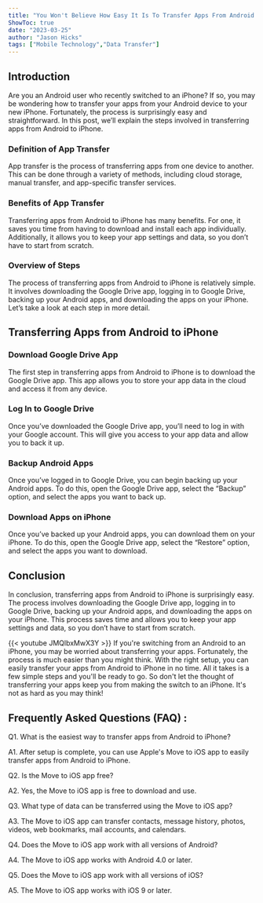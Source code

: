 ```yaml
---
title: "You Won't Believe How Easy It Is To Transfer Apps From Android To iPhone After Setup Is Done!"
ShowToc: true 
date: "2023-03-25"
author: "Jason Hicks" 
tags: ["Mobile Technology","Data Transfer"]
---
```

## Introduction

Are you an Android user who recently switched to an iPhone? If so, you may be wondering how to transfer your apps from your Android device to your new iPhone. Fortunately, the process is surprisingly easy and straightforward. In this post, we’ll explain the steps involved in transferring apps from Android to iPhone.

### Definition of App Transfer

App transfer is the process of transferring apps from one device to another. This can be done through a variety of methods, including cloud storage, manual transfer, and app-specific transfer services.

### Benefits of App Transfer

Transferring apps from Android to iPhone has many benefits. For one, it saves you time from having to download and install each app individually. Additionally, it allows you to keep your app settings and data, so you don’t have to start from scratch.

### Overview of Steps

The process of transferring apps from Android to iPhone is relatively simple. It involves downloading the Google Drive app, logging in to Google Drive, backing up your Android apps, and downloading the apps on your iPhone. Let’s take a look at each step in more detail.

## Transferring Apps from Android to iPhone

### Download Google Drive App

The first step in transferring apps from Android to iPhone is to download the Google Drive app. This app allows you to store your app data in the cloud and access it from any device.

### Log In to Google Drive

Once you’ve downloaded the Google Drive app, you’ll need to log in with your Google account. This will give you access to your app data and allow you to back it up.

### Backup Android Apps

Once you’ve logged in to Google Drive, you can begin backing up your Android apps. To do this, open the Google Drive app, select the “Backup” option, and select the apps you want to back up.

### Download Apps on iPhone

Once you’ve backed up your Android apps, you can download them on your iPhone. To do this, open the Google Drive app, select the “Restore” option, and select the apps you want to download.

## Conclusion

In conclusion, transferring apps from Android to iPhone is surprisingly easy. The process involves downloading the Google Drive app, logging in to Google Drive, backing up your Android apps, and downloading the apps on your iPhone. This process saves time and allows you to keep your app settings and data, so you don’t have to start from scratch.

{{< youtube JMQlbxMwX3Y >}} 
If you're switching from an Android to an iPhone, you may be worried about transferring your apps. Fortunately, the process is much easier than you might think. With the right setup, you can easily transfer your apps from Android to iPhone in no time. All it takes is a few simple steps and you'll be ready to go. So don't let the thought of transferring your apps keep you from making the switch to an iPhone. It's not as hard as you may think!

## Frequently Asked Questions (FAQ) :
Q1. What is the easiest way to transfer apps from Android to iPhone?

A1. After setup is complete, you can use Apple's Move to iOS app to easily transfer apps from Android to iPhone. 

Q2. Is the Move to iOS app free?

A2. Yes, the Move to iOS app is free to download and use.

Q3. What type of data can be transferred using the Move to iOS app?

A3. The Move to iOS app can transfer contacts, message history, photos, videos, web bookmarks, mail accounts, and calendars.

Q4. Does the Move to iOS app work with all versions of Android?

A4. The Move to iOS app works with Android 4.0 or later.

Q5. Does the Move to iOS app work with all versions of iOS?

A5. The Move to iOS app works with iOS 9 or later.



